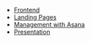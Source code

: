 * [Frontend](guidelines/guideline_frontend.md)
* [Landing Pages](guidelines/guideline_landing_pages.md)
* [Management with Asana](guidelines/guideline_asana.md)
* [Presentation](guidelines/guideline_presentations.md)
